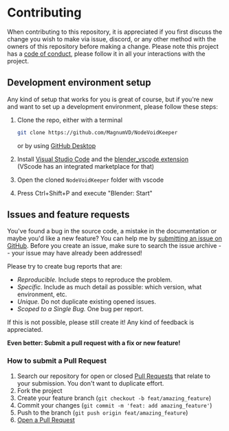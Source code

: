 # Contributing

When contributing to this repository, it is appreciated if you first discuss the change you wish to make via issue, discord, or any other method with the owners of this repository before making a change.
Please note this project has a [code of conduct](CODE_OF_CONDUCT.md), please follow it in all your interactions with the project.

## Development environment setup

Any kind of setup that works for you is great of course, but if you're new and want to set up a development environment, please follow these steps:

1. Clone the repo, either with a terminal

   ```sh
   git clone https://github.com/MagnumVD/NodeVoidKeeper
   ```
   or by using [GitHub Desktop](https://github.com/apps/desktop)

2. Install [Visual Studio Code](https://code.visualstudio.com/) and the [blender_vscode extension](https://github.com/JacquesLucke/blender_vscode)  
(VScode has an integrated marketplace for that)

3. Open the cloned `NodeVoidKeeper` folder with vscode

4. Press Ctrl+Shift+P and execute "Blender: Start"

## Issues and feature requests

You've found a bug in the source code, a mistake in the documentation or maybe you'd like a new feature? You can help me by [submitting an issue on GitHub](https://github.com/MagnumVD/NodeVoidKeeper/issues). Before you create an issue, make sure to search the issue archive -- your issue may have already been addressed!

Please try to create bug reports that are:

- _Reproducible._ Include steps to reproduce the problem.
- _Specific._ Include as much detail as possible: which version, what environment, etc.
- _Unique._ Do not duplicate existing opened issues.
- _Scoped to a Single Bug._ One bug per report.

If this is not possible, please still create it! Any kind of feedback is appreciated.

**Even better: Submit a pull request with a fix or new feature!**

### How to submit a Pull Request

1. Search our repository for open or closed
   [Pull Requests](https://github.com/MagnumVD/NodeVoidKeeper/pulls)
   that relate to your submission. You don't want to duplicate effort.
2. Fork the project
3. Create your feature branch (`git checkout -b feat/amazing_feature`)
4. Commit your changes (`git commit -m 'feat: add amazing_feature'`)
5. Push to the branch (`git push origin feat/amazing_feature`)
6. [Open a Pull Request](https://github.com/MagnumVD/NodeVoidKeeper/compare?expand=1)
